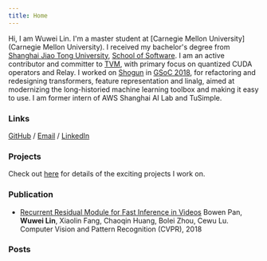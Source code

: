 ```yaml
---
title: Home
---
```


Hi, I am Wuwei Lin. 
I'm a master student at [Carnegie Mellon University](Carnegie Mellon University).
I received my bachelor's degree from [Shanghai Jiao Tong University](http://en.sjtu.edu.cn), [School of Software](http://en.se.sjtu.edu.cn).
I am an active contributor and committer to [TVM](https://tvm.ai), with primary focus on quantized CUDA operators and Relay.
I worked on [Shogun](http://shogun.ml) in [GSoC 2018](https://summerofcode.withgoogle.com/projects/6031654070517760/), for
refactoring and redesigning transformers, feature representation and linalg, aimed at modernizing the long-historied machine learning toolbox and making it easy to use.
I am former intern of AWS Shanghai AI Lab and TuSimple.

### Links
[GitHub](https://github.com/vinx13) / [Email](mailto:wuwei@apache.org) / [LinkedIn](https://www.linkedin.com/in/wuwei-lin/)

### Projects
Check out [here](/project) for details of the exciting projects I work on.

### Publication
* [Recurrent Residual Module for Fast Inference in Videos](http://openaccess.thecvf.com/content_cvpr_2018/papers/Pan_Recurrent_Residual_Module_CVPR_2018_paper.pdf)
Bowen Pan, **Wuwei Lin**, Xiaolin Fang, Chaoqin Huang, Bolei Zhou, Cewu Lu. 
Computer Vision and Pattern Recognition (CVPR), 2018 

### Posts

